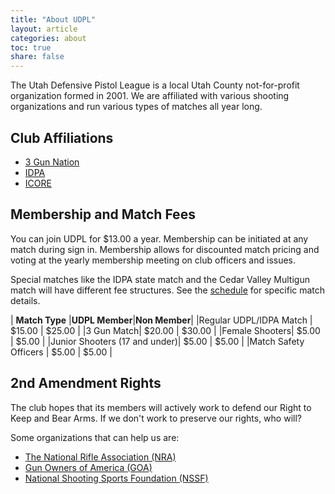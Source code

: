 ```yaml
---
title: "About UDPL"
layout: article
categories: about
toc: true
share: false
---
```


The Utah Defensive Pistol League is a local Utah County not-for-profit organization formed in 2001. We are affiliated with various shooting organizations and run various types of matches all year long. 


## Club Affiliations

* [3 Gun Nation](http://www.3gunnation.com)
* [IDPA](http://www.idpa.com)
* [ICORE](http://www.icore.org)

## Membership and Match Fees

You can join UDPL for $13.00 a year. Membership can be initiated at any match during sign in. Membership allows for discounted match pricing and voting at the yearly membership meeting on club officers and issues.

Special matches like the IDPA state match and the Cedar Valley Multigun match will have different fee structures. See the [schedule](/schedule) for specific match details.

| **Match Type**  |**UDPL Member**|**Non Member**|
|Regular UDPL/IDPA Match | $15.00 | $25.00 |
|3 Gun Match| $20.00 | $30.00 |
|Female Shooters| $5.00 | $5.00 |
|Junior Shooters (17 and under)| $5.00 | $5.00 |
|Match Safety Officers | $5.00 | $5.00 |

## 2nd Amendment Rights

The club hopes that its members will actively work to defend our Right to Keep and Bear Arms. If we don't work to preserve our rights, who will?

Some organizations that can help us are:

* [The National Rifle Association (NRA)](http://home.nra.org/)
* [Gun Owners of America (GOA)](http://gunowners.org/)
* [National Shooting Sports Foundation (NSSF)](http://www.nssf.org/)